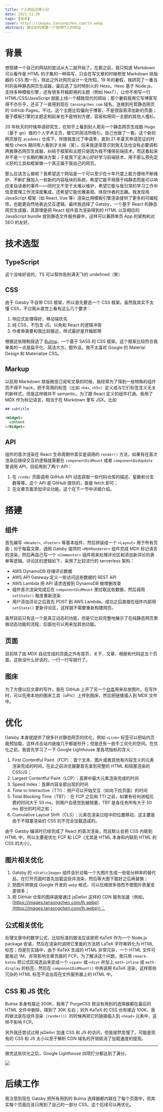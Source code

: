 ```yaml
---
title: 个人网站迁移小记
date: 2021-11-20
tags: [技术]
cover: https://images.tansongchen.com/lh.webp
abstract: 兼论如何搭建一个快得吓人的网站
---
```


# 背景

想搭建一个自己的网站的尝试从大二就开始了。在那之前，我只知道 Markdown 可以看作是 HTML 的子集的一种简写，只会在写文章的时候修改 Markdown 排版器的 CSS 图一乐，除此之外对网页设计一无所知。19 年的暑假，我研究了一番当时的各种静态网页生成器，最后选了当时特别火的 Hexo。Hexo 基于 Node.js，支持多种模板引擎，还有很多开箱即用的主题（例如 NexT），让你不用写一行 HTML/CSS/JavaScript 就能上线一个精致现代的网站；那个暑假我用它写博客写得不亦乐乎，还买了一直用到现在 `tansongchen.com` 域名，连接到托管静态网页的 GitHub Pages。不过，这个主题比较偏向于博客，不是很容易添加新的页面；基于模板引擎的主题定制起来也不是特别方便，容易和用同一主题的其他人撞衫。

20 年秋天的时候申请研究生，在知乎上看到别人用另一个静态网页生成器 Hugo（基于 go）做的个人学术主页，被它的简洁所吸引，自己也做了一套。这个新的网页放在 `academic` 仓库下，伴随我度过了申请季，直到 21 年夏天申请签证的时候怕 check 期间有人看到才关掉（笑）。后来我逐渐意识到我无法也没有必要调和两套静态网页生成器，纠结于框架和主题只是因为我不懂得前端技术，而这看起来并不是一个长期的解决方案；于是我下定决心好好学习前端技术，用不那么预先定义好的工具和框架做一个真正属于我自己的网页。

那么应该怎么做呢？我希望这个网站是一个可以至少在十年尺度上能方便地不断维护、不断扩展加入一些新的内容版块的系统，希望它能不局限于纯静态而是可以响应来自读者的事件——同时又不至于太难以维护，希望它能与我日常的学习工作中信息管理工作流深度集成，还希望它能优雅美观、体现作者的志趣。我发现用 JavaScript 框架（如 React, Vue 等）渲染比用模板引擎渲染提供了更多的可编程性，也能更自然地表达交互逻辑。最终我选择了 Gatsby，一个基于 React 的静态网页生成器，其原理是把 React 组件首次渲染得到的 HTML 以及相应的 JavaScript bundle 放到静态文件服务器中，这样可以兼顾单页 App 的架构和对 SEO 的友好。

# 技术选型

## TypeScript

这个没啥好说的，TS 可以帮你告别满天飞的 undefined（笑）

## CSS

由于 Gatsby 不自带 CSS 框架，所以首先要选一个 CSS 框架。虽然我其实不太懂 CSS，不过我从直觉上看有这么几个要求：

1. 响应式处理得好，移动端优先
2. 纯 CSS，不包含 JS，以免和 React 的逻辑冲突
3. 作者审美要和我比较接近，样式最好是开箱即用

根据这些限制我选了 [Bulma](https://bulma.io)，一个基于 SASS 的 CSS 框架。这个框架比较符合我审美的一点是扁平化、简洁大方。题外话，我不太喜欢 Google 的 Material Design 和 Materialize CSS。

## Markup

以前用 Markdown 排版微信订阅号文章的时候，我经常为了得到一些特殊的组件而不得不 hack，把不常用的标签（比如 `<h4>`, `<h5>`）定义成与它们标签含义无关的新样式，但是这样做并不 semantic。为了跟 React 定义的组件打通，我用了 MDX 作为标记语言，相当于在 Markdown 里写 JSX。比如

```markdown
## subtitle

<Widget>
  content
</Widget>
```

## API

组件的首次渲染在 React 生命周期中其实是调用的 `render()` 方法，如果有在首次渲染后继续交互的逻辑就需要在 `componentDidMount` 或者 `componentDidUpdate` 里调用 API，目前用到了两个 API：

1. 在 `/code/` 页面调用 GitHub API 动态获取一些代码仓库的描述、星数和分支数等等。这个 API 是 GitHub 提供的，直接 fetch 即可；
2. 在文章页面添加评论功能。这个在下一节中详细介绍。

# 搭建

## 组件

首先编写 `<Header>`, `<Footer>` 等基本组件，然后拼装成一个 `<Layout>` 用于所有页面；对于每篇文章，调用 Gatsby 提供的 `<MDXRenderer>` 组件完成 MDX 标记语言的渲染，然后再自己写一个 `<Commenter>` 组件用来处理评论区和添加新评论的表单等逻辑。评论区的逻辑如下，采用了比较流行的 serverless 架构：

- AWS DynamoDB 存储评论数据
- AWS API Gateway 定义一些访问这些数据的 REST API
- AWS Lambda 把 API 请求连接到 DynamoDB 做增删改查
- 组件首次渲染完成后在 `componentDidMount` 里拉取这些数据，然后调用 `setState()` 触发重新渲染
- 用户添加评论之后首先 POST 到 AWS Lambda，成功之后直接在组件内部用 `setState()` 更新评论区，这样就不需要重新构建网页。

虽然目前只有这一个是真正动态的功能，但是它比较完整地展示了在纯静态网页里做动态功能的流程，后面也可以用来加其他功能。

## 页面

目前除了由 MDX 自动生成的页面之外有首页、关于、文章、相册和代码这五个页面，这些没什么好说的，一行一行写就行了。

## 图床

为了方便以后文章的写作，我在 GitHub 上开了另一个[仓库](https://github.com/tansongchen/images)用来存放图片。在写作时，可以先用本地的图床工具（uPic）上传到图床，然后把链接插入到 MDX 文件中。

# 优化

Gatsby 本身就提供了很多针对静态网页的优化，例如 `<Link>` 标签可以把站内页面预加载，这样点击站内链接几乎都是秒开；但是还有一些手工优化的空间。在优化之前，我首先学习了一下 Google Lighthouse 里各项指标的含义：

1. First Contentful Paint（FCP）：首个文本、图片或者其他有内容含义的元素渲染完成的时间，在此之前浏览器要首先拿到完整的 HTML 和阻塞渲染的 CSS/JS；
2. Largest Contentful Paint（LCP）：首屏中最大元素渲染完成的时间
3. Speed Index：首屏内容全部出现的时间
4. Time to Interactive（TTI）：用户可以开始交互（如向下拉页面）的时间
5. Total Blocking Time（TBT）：在 FCP 之后和 TTI 之前，如果有任何进程花费的时间大于 50 ms，则用户会感觉到被阻塞，TBT 是各任务所有大于 50 ms 部分的时间之和；
6. Cumulative Layout Shift（CLS）：元素在渲染过程中的位置移动，这主要是由于不阻塞渲染的 CSS 的不完全加载造成的。

由于 Gatsby 编译时已经完成了 React 的首次渲染，而且默认会把 CSS 内联到 HTML 中，所以主要是优化 FCP 和 LCP（尤其是 HTML 本身和内联到 HTML 的 CSS 的大小）。

## 图片相关优化

1. Gatsby 的 `<StaticImage>` 组件会针对每一个大图片生成一些低分辨率的替代品，在打开页面时首先加载这些并渲染，然后等大图下载好之后再替换；
2. 把图片转换成 Google 开发的 `webp` 格式，可以压缩很多倍而不使图片质量变差很多；
3. 把 GitHub 仓库的图床链接通过 jsDelivr 这样的 CDN 服务加速（例如，[https://images.tansongchen.com/lh.webp](https://images.tansongchen.com/lh.webp)）；

## 公式相关优化

处理文章中的数学公式，比较标准的做法应该是把 KaTeX 作为一个 Node.js package 安装，然后在渲染时调用它里面的方法把 LaTeX 字符串转化为 HTML 标签；但是在实践中，由于 KaTeX 生成的 HTML 非常冗杂，一个 HTML 文件可能接近 1M，非常影响文章页面的 FCP。为了解决这个问题，我只用 `remark-katex` 把公式区域选出来变成一个 `<span>` 或 `<div>` 并加上 `math-inline` 或 `math-display` 的标签，然后在 `componentDidMount()` 中再调用 KaTeX 渲染，这样那些冗杂的 HTML 标签不会出现在文件服务器上的 HTML 中。

## CSS 和 JS 优化

Bulma 本身有接近 200K，我用了 PurgeCSS 把没有用到的选择器都在最后的 HTML 文件中删除，降到了 30K 左右；另外 KaTeX 的 CSS 也有接近 100K，我的做法是在组件渲染（`render()`）的时候再把它的链接插入到 `<head>` 元素中，这样不影响 FCP。

另外我还尝试过用 jsDelivr 加速 CSS 和 JS 的访问，但是居然变慢了，可能是现有的 CSS 和 JS 太小以至于解析 CDN 域名的开销抵消了加载速度的提高。

---

做完这些优化之后，Google Lighthouse 四项打分都达到了满分。

![](https://images.tansongchen.com/lh.webp)

# 后续工作

我注意到现在 Gatsby 把所有用到的 Bulma 选择器都内联在了每个页面中，但其实每个页面应该只用到了自己的一部分 CSS。这个后续可以再优化。
